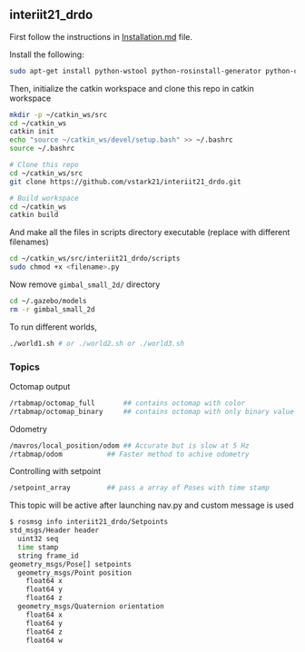 ﻿## interiit21_drdo

First follow the instructions in [Installation.md](Installation.md) file.

Install the following:

```sh
sudo apt-get install python-wstool python-rosinstall-generator python-catkin-tools
```

Then, initialize the catkin workspace and clone this repo in catkin workspace

```sh
mkdir -p ~/catkin_ws/src
cd ~/catkin_ws
catkin init
echo "source ~/catkin_ws/devel/setup.bash" >> ~/.bashrc
source ~/.bashrc

# Clone this repo
cd ~/catkin_ws/src
git clone https://github.com/vstark21/interiit21_drdo.git

# Build workspace
cd ~/catkin_ws
catkin build
```

And make all the files in scripts directory executable (replace <filename> with different filenames)

```sh
cd ~/catkin_ws/src/interiit21_drdo/scripts
sudo chmod +x <filename>.py 
```

Now remove `gimbal_small_2d/` directory

```sh
cd ~/.gazebo/models
rm -r gimbal_small_2d
```

To run different worlds, 

```sh
./world1.sh # or ./world2.sh or ./world3.sh
```

### Topics

Octomap output
```bash
/rtabmap/octomap_full		## contains octomap with color
/rtabmap/octomap_binary		## contains octomap with only binary value
```

Odometry
```bash
/mavros/local_position/odom	## Accurate but is slow at 5 Hz
/rtabmap/odom			## Faster method to achive odometry
```

Controlling with setpoint
```bash
/setpoint_array         ## pass a array of Poses with time stamp
```
This topic will be active after launching nav.py
and custom message is used 
```bash
$ rosmsg info interiit21_drdo/Setpoints
std_msgs/Header header
  uint32 seq
  time stamp
  string frame_id
geometry_msgs/Pose[] setpoints
  geometry_msgs/Point position
    float64 x
    float64 y
    float64 z
  geometry_msgs/Quaternion orientation
    float64 x
    float64 y
    float64 z
    float64 w
```